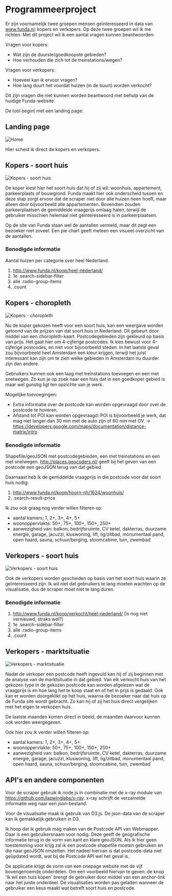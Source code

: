 # Programmeerproject

Er zijn voornamelijk twee groepen mensen geïnteresseerd in data van www.funda.nl: kopers en verkopers. Op deze twee groepen wil ik me richten. Met dit project wil ik een aantal vragen kunnen beantwoorden:

Vragen voor kopers:
* Wat zijn de duurste/goedkoopste gebieden?
* Hoe verhouden die zich tot de treinstations/wegen?

Vragen voor verkopers:
* Hoeveel kan ik ervoor vragen?
* Hoe lang duurt het voordat huizen (in de buurt) worden verkocht?

Dit zijn vragen die niet kunnen worden beantwoord met behulp van de huidige Funda-website. 

De tool begint met een landing page:

## Landing page
![Home](doc/home.png)

Hier scheid ik direct de kopers en verkopers. 

## Kopers - soort huis
![Kopers - soort huis](doc/kopen-soorthuis.png)

De koper kiest hier het soort huis dat hij of zij wil: woonhuis, appartement, parkeerplaats of bouwgrond. Funda maakt hier ook onderscheid tussen en deze stap zorgt ervoor dat de scraper niet door alle huizen heen hoeft, maar alleen door bijvoorbeeld alle appartementen. Bovendien zouden parkeerplaatsen de gemiddelde vraagprijs omlaag halen, terwijl de gebruiker misschien helemaal niet geïnteresseerd is in parkeerplaatsen.

Op de site van Funda staan wel de aantallen vermeld, maar dit zegt een bezoeker niet zoveel. Een pie chart geeft meteen een visueel overzicht van de aantallen.

### Benodigde informatie
Aantal huizen per categorie over heel Nederland. 

1. http://www.funda.nl/koop/heel-nederland/
2. 1e .search-sidebar-filter  
3. alle .radio-group-items
4. .count

## Kopers - choropleth
![Kopers - choropleth](doc/kopen-choro.png)

Nu de koper gekozen heeft voor een soort huis, kan een weergave worden getoond van de prijzen van dat soort huis in Nederland. Dit gebeurt door middel van een choropleth-kaart. Postcodegebieden zijn gekleurd op basis van prijs. Het gaat hier om 4-cijferige postcodes. Ik kies bewust voor 4-cijferige postcodes, en niet voor bijvoorbeeld steden. In het laatste geval zou bijvoorbeeld heel Amsterdam een kleur krijgen, terwijl het juist interessant kan zijn om te zien welke gebieden in Amsterdam nu duurder zijn dan andere.

Gebruikers kunnen ook een laag met treinstations toevoegen en een met snelwegen. Zo kun je op zoek naar een huis dat in een goedkoper gebied is maar wel gunstig ligt ten opzichte van je werk. 

Mogelijke toevoegingen:

* Extra informatie over de postcode kan worden opgevraagd door over de postcode te hoveren. 
* Afstand tot POI kan worden opgevraagd: POI is bijvoorbeeld je werk, dat mag niet langer dan 30 min met de auto zijn of 60 min met OV. -> https://developers.google.com/maps/documentation/distance-matrix/intro

### Benodigde informatie
Shapefile/geoJSON met postcodegebieden, een met treinstations en een met snelwegen. http://places.geocoders.nl/ geeft bij het geven van een postcode een geoJSON terug van dat gebied.

Daarnaast heb ik de gemiddelde vraagprijs in die postcode voor dat soort huis nodig:

1. http://www.funda.nl/koop/hoorn-nh/1624/woonhuis/
2. .search-result-price

Ik zou ook graag nog verder willen filteren op:

* aantal kamers: 1, 2+, 3+, 4+, 5+
* woonoppervlakte: 50+, 75+, 100+, 150+, 250+
* aanwezigheid van: balkon, bedrijfsruimte, CV ketel, dakterras, duurzame energie, garage, jacuzzi, kluswoning, lift, lig/zitbad, monumentaal pand, open haard, sauna, schuur/berging, stoomcabine, tuin, zwembad

## Verkopers - soort huis
![Verkopers - soort huis](doc/verkopen-soorthuis.png)

Ook de verkopers worden gescheiden op basis van het soort huis waarin ze geïnteresseerd zijn. Ik wil niet dat gebruikers te lang moeten wachten op de visualisatie, dus de scraper moet niet te lang duren. 

### Benodigde informatie
1. http://www.funda.nl/koop/verkocht/heel-nederland/
[is nog niet vernieuwd, straks wel?]
2. 1e .search-sidebar-filter  
3. alle .radio-group-items
4. .count

## Verkopers - marktsituatie
![Verkopers - marktsituatie](doc/verkopen-tijdlijn.png)

Nadat de verkoper een postcode heeft ingevuld kan hij of zij beginnen met de analyse van de marktsituatie in dat gebied. Van elk verkocht huis van het gekozen type in de gekozen postcode kan worden afgelezen wat de vraagprijs is en hoe lang het te koop staat en of het in prijs is gedaald. Ook kan er worden doorgeklikt op het huis, waarna de bezoeker naar dat huis op de Funda site wordt gebracht. Zo kan hij of zij het huis direct vergelijken met het eigen te verkopen huis. 

De laatste maanden komen direct in beeld, de maanden daarvoor kunnen ook worden weergegeven. 

Ook hier zou ik verder willen filteren op:

* aantal kamers: 1, 2+, 3+, 4+, 5+
* woonoppervlakte: 50+, 75+, 100+, 150+, 250+
* aanwezigheid van: balkon, bedrijfsruimte, CV ketel, dakterras, duurzame energie, garage, jacuzzi, kluswoning, lift, lig/zitbad, monumentaal pand, open haard, sauna, schuur/berging, stoomcabine, tuin, zwembad

## API's en andere componenten
Voor de scraper gebruik ik node.js in combinatie met de x-ray module van https://github.com/lapwinglabs/x-ray. x-ray schrijft de verzamelde informatie weg naar een json-bestand. 

Voor de visualisatie maak ik gebruik van D3.js. De json-data van de scraper kan ik gemakkelijk gebruiken in D3. 

Ik hoop dat ik gebruik mag maken van de Postcode API van Webmapper. Daar is een gebruikersnaam voor nodig. Deze geeft de geografische informatie terug in de vorm van kant en klare geoJSON. Als ik hier geen toestemming voor krijg zal ik een postcode shapefile moeten gebruiken en die naar geoJSON omzetten. Het nadeel hiervan is dat postcode-data niet geüpdated wordt, wat bij de Postcode API wel het geval is. 

De applicatie krijgt de vorm van een onepage website met de vijf bovengenoemde onderdelen. Om een voorbeeld hiervan te geven: de knop 'Ik wil een huis kopen' brengt de gebruiker door middel van een anchor-link naar het juiste onderdeel. De visualisaties worden pas geladen wanneer de gebruiker een keus maakt wat betreft soort huis en postcode.
